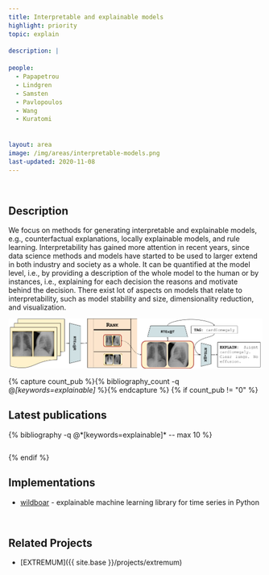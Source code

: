 ```yaml
---
title: Interpretable and explainable models
highlight: priority
topic: explain

description: |

people:
  - Papapetrou
  - Lindgren
  - Samsten
  - Pavlopoulos
  - Wang
  - Kuratomi


layout: area
image: /img/areas/interpretable-models.png
last-updated: 2020-11-08
---
```


<br>

## Description

We focus on methods for generating interpretable and explainable models, e.g., counterfactual explanations, locally explainable models, and rule learning. Interpretability has gained more attention in recent years, since data science methods and models have started to be used to larger extend in both industry and society as a whole. It can be quantified at the model level, i.e., by providing a description of the whole model to the human or by instances, i.e., explaining for each decision the reasons and motivate behind the decision.  There exist lot of aspects on models that relate to interpretability, such as model stability and size, dimensionality reduction, and visualization. 

<img src="/img/projects/extremum/ABRANK.png">

{% capture count_pub %}{% bibliography_count -q @*[keywords=explainable]* %}{% endcapture %}
{% if count_pub != "0" %}
<br>

## Latest publications

<div class="publications">
    <table class="table">
        <tbody>
        <tr>
          {% bibliography -q @*[keywords=explainable]*  -- max 10 %}
        </tr>
        </tbody>
    </table>
</div>
{% endif %}

<br>

## Implementations

- [wildboar](https://github.com/isaksamsten/wildboar) - explainable machine learning library for time series in Python

<br>

## Related Projects

- [EXTREMUM]({{ site.base }}/projects/extremum)
